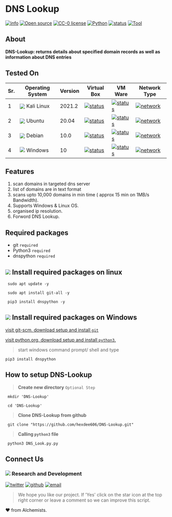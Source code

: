
# DNS Lookup 

[![info](https://badgen.net/badge/Project/Info/blue?icon=information)](https://github.com/hexdee606/DNS-Lookup#readme)
[![Open source](https://badgen.net/badge/Open%20Source%3F/Yes%20%21/blue)](#)
[![CC-0 license](https://img.shields.io/badge/License-CC--0-blue.svg)](https://github.com/hexdee606/DNS-Lookup/blob/main/LICENSE)
[![Python](https://badgen.net/badge/Made%20with/Python3/blue)](https://github.com/hexdee606/DNS-Lookup#readme)
[![status](https://badgen.net/badge/Status/Beta/yellow)](#)
[![Tool](https://badgen.net/badge/Passive/Tool/blue)](#)

## **About**

**DNS-Lookup: returns details about specified domain records as well as information about DNS entries**

## Tested On 

 Sr. | Operating System | Version | Virtual Box | VM Ware | Network Type |
--- | --- | --- | --- | --- | --- |
1 | <img align="center" src="https://img.icons8.com/color/25/000000/kali-linux.png">  Kali Linux</img > | 2021.2 | [![status](https://badgen.net/github/status/micromatch/micromatch/4.0.1)](https://github.com/hexdee606/DNS-Lookup/blob/main/README.md#tested-on)| [![status](https://badgen.net/github/status/micromatch/micromatch/4.0.1)](https://github.com/hexdee606/DNS-Lookup/blob/main/README.md#tested-on)| [![network](https://badgen.net/badge/Network/NAT/brown)](https://github.com/hexdee606/DNS-Lookup/blob/main/README.md#tested-on) |
2 | <img align="center" src="https://img.icons8.com/ios/25/000000/ubuntu.png">  Ubuntu</img > | 20.04 | [![status](https://badgen.net/github/status/micromatch/micromatch/4.0.1)](https://github.com/hexdee606/DNS-Lookup/blob/main/README.md#tested-on)| [![status](https://badgen.net/github/status/micromatch/micromatch/4.0.1)](https://github.com/hexdee606/DNS-Lookup/blob/main/README.md#tested-on)| [![network](https://badgen.net/badge/Network/NAT/brown)](https://github.com/hexdee606/DNS-Lookup/blob/main/README.md#tested-on) |
3 | <img align="center" src="https://img.icons8.com/ios-glyphs/25/000000/debian.png">  Debian</img > | 10.0 | [![status](https://badgen.net/github/status/micromatch/micromatch/4.0.1)](https://github.com/hexdee606/DNS-Lookup/blob/main/README.md#tested-on)| [![status](https://badgen.net/github/status/micromatch/micromatch/4.0.1)](https://github.com/hexdee606/DNS-Lookup/blob/main/README.md#tested-on)| [![network](https://badgen.net/badge/Network/NAT/brown)](https://github.com/hexdee606/DNS-Lookup/blob/main/README.md#tested-on) |
4 | <img src="https://img.icons8.com/windows/25/000000/windows-10.png"/>  Windows</img > | 10 | [![status](https://badgen.net/github/status/micromatch/micromatch/4.0.1)](https://github.com/hexdee606/DNS-Lookup/blob/main/README.md#tested-on)| [![status](https://badgen.net/github/status/micromatch/micromatch/4.0.1)](https://github.com/hexdee606/DNS-Lookup/blob/main/README.md#tested-on)| [![network](https://badgen.net/badge/Network/NAT/brown)](https://github.com/hexdee606/DNS-Lookup/blob/main/README.md#tested-on) |
 
## **Features** 

1. scan domains in targeted dns server
2. list of domains are in text format
3. scans upto 10,000 domains in min time ( approx 15 min on 1MB/s Bandwidth).
4. Supports Windows & Linux OS.
5. organised ip resolution.
6. Forword DNS Lookup.


## **Required packages**
- git `required`
- Python3 `required`
- dnspython `required`


## <img src="https://img.icons8.com/color/25/000000/linux--v1.png"/> Install required packages on linux
```console
 sudo apt update -y
```
```console
 sudo apt install git-all -y
```
```console
 pip3 install dnspython -y
```

## <img src="https://img.icons8.com/color/25/ffffff/windows-11.png"/> Install required packages on Windows

[visit git-scm, download setup and install `git`](https://git-scm.com/downloads "Download git")

[visit python.org, download setup and install `python3`.](https://www.python.org/ "Download Python3")

>start windows command prompt/ shell and type
```console
pip3 install dnspython
```

## How to setup DNS-Lookup

>**Create new directory** `Optional Step`
```console
 mkdir 'DNS-Lookup'
```
```console
 cd 'DNS-Lookup'
```

>**Clone DNS-Lookup from github**
```console
 git clone "https://github.com/hexdee606/DNS-Lookup.git"
```

>**Calling `python3` file**
```console 
 python3 DNS_Look.py.py
```
## Connect Us

### <img src="https://img.icons8.com/color/20/000000/developer--v2.png"/> Research and Development

[![twitter](https://badgen.net/badge/icon/hexdee606?icon=twitter&label)](https://twitter.com/hexdee606)
[![github](https://badgen.net/badge/icon/hexdee606?icon=github&label)](https://github.com/hexdee606)
[![email](https://badgen.net/badge/email/hexdee606/blue)](mailto:hexdee606@gmail.com)

>We hope you like our project. If 'Yes' click on the star icon at the top right corner or leave a comment so we can improve this script.

:heart: from Alchemists.
